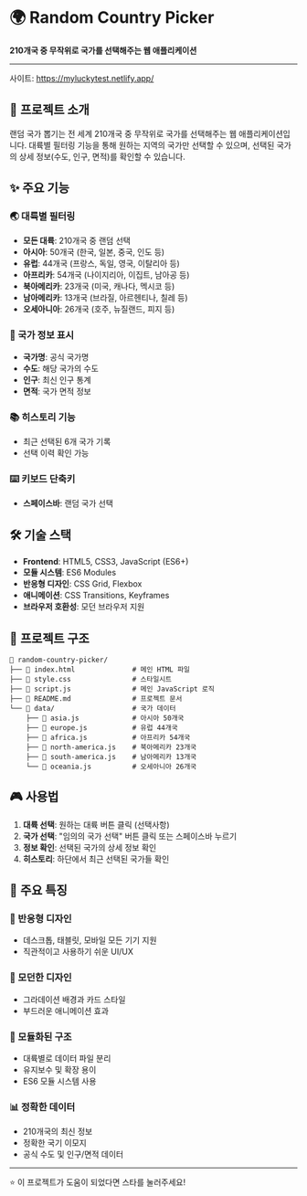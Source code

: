 # 🌍 Random Country Picker

**210개국 중 무작위로 국가를 선택해주는 웹 애플리케이션**

-------------------------------------------------------------------------------------------------------------------
사이트: https://myluckytest.netlify.app/

## 📖 프로젝트 소개

랜덤 국가 뽑기는 전 세계 210개국 중 무작위로 국가를 선택해주는 웹 애플리케이션입니다. 대륙별 필터링 기능을 통해 원하는 지역의 국가만 선택할 수 있으며, 선택된 국가의 상세 정보(수도, 인구, 면적)를 확인할 수 있습니다.

## ✨ 주요 기능

### 🌏 대륙별 필터링
- **모든 대륙**: 210개국 중 랜덤 선택
- **아시아**: 50개국 (한국, 일본, 중국, 인도 등)
- **유럽**: 44개국 (프랑스, 독일, 영국, 이탈리아 등)
- **아프리카**: 54개국 (나이지리아, 이집트, 남아공 등)
- **북아메리카**: 23개국 (미국, 캐나다, 멕시코 등)
- **남아메리카**: 13개국 (브라질, 아르헨티나, 칠레 등)
- **오세아니아**: 26개국 (호주, 뉴질랜드, 피지 등)

### 🎯 국가 정보 표시
- **국가명**: 공식 국가명
- **수도**: 해당 국가의 수도
- **인구**: 최신 인구 통계
- **면적**: 국가 면적 정보

### 📚 히스토리 기능
- 최근 선택된 6개 국가 기록
- 선택 이력 확인 가능

### ⌨️ 키보드 단축키
- **스페이스바**: 랜덤 국가 선택

## 🛠️ 기술 스택

- **Frontend**: HTML5, CSS3, JavaScript (ES6+)
- **모듈 시스템**: ES6 Modules
- **반응형 디자인**: CSS Grid, Flexbox
- **애니메이션**: CSS Transitions, Keyframes
- **브라우저 호환성**: 모던 브라우저 지원

## 📁 프로젝트 구조

```
📁 random-country-picker/
├── 📄 index.html              # 메인 HTML 파일
├── 📄 style.css               # 스타일시트
├── 📄 script.js               # 메인 JavaScript 로직
├── 📄 README.md               # 프로젝트 문서
└── 📁 data/                   # 국가 데이터
    ├── 📄 asia.js             # 아시아 50개국
    ├── 📄 europe.js           # 유럽 44개국
    ├── 📄 africa.js           # 아프리카 54개국
    ├── 📄 north-america.js    # 북아메리카 23개국
    ├── 📄 south-america.js    # 남아메리카 13개국
    └── 📄 oceania.js          # 오세아니아 26개국
```

## 🎮 사용법

1. **대륙 선택**: 원하는 대륙 버튼 클릭 (선택사항)
2. **국가 선택**: "임의의 국가 선택" 버튼 클릭 또는 스페이스바 누르기
3. **정보 확인**: 선택된 국가의 상세 정보 확인
4. **히스토리**: 하단에서 최근 선택된 국가들 확인

## 🌟 주요 특징

### 📱 반응형 디자인
- 데스크톱, 태블릿, 모바일 모든 기기 지원
- 직관적이고 사용하기 쉬운 UI/UX

### 🎨 모던한 디자인
- 그라데이션 배경과 카드 스타일
- 부드러운 애니메이션 효과

### 🔧 모듈화된 구조
- 대륙별로 데이터 파일 분리
- 유지보수 및 확장 용이
- ES6 모듈 시스템 사용

### 📊 정확한 데이터
- 210개국의 최신 정보
- 정확한 국기 이모지
- 공식 수도 및 인구/면적 데이터


---

⭐ 이 프로젝트가 도움이 되었다면 스타를 눌러주세요!
